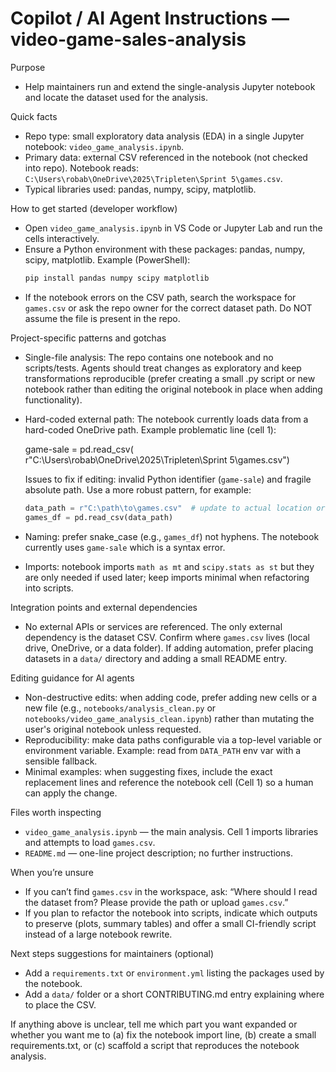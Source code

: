 # Copilot / AI Agent Instructions — video-game-sales-analysis

Purpose
- Help maintainers run and extend the single-analysis Jupyter notebook and locate the dataset used for the analysis.

Quick facts
- Repo type: small exploratory data analysis (EDA) in a single Jupyter notebook: `video_game_analysis.ipynb`.
- Primary data: external CSV referenced in the notebook (not checked into repo). Notebook reads: `C:\Users\robab\OneDrive\2025\Tripleten\Sprint 5\games.csv`.
- Typical libraries used: pandas, numpy, scipy, matplotlib.

How to get started (developer workflow)
- Open `video_game_analysis.ipynb` in VS Code or Jupyter Lab and run the cells interactively.
- Ensure a Python environment with these packages: pandas, numpy, scipy, matplotlib. Example (PowerShell):
  ```powershell
  pip install pandas numpy scipy matplotlib
  ```
- If the notebook errors on the CSV path, search the workspace for `games.csv` or ask the repo owner for the correct dataset path. Do NOT assume the file is present in the repo.

Project-specific patterns and gotchas
- Single-file analysis: The repo contains one notebook and no scripts/tests. Agents should treat changes as exploratory and keep transformations reproducible (prefer creating a small .py script or new notebook rather than editing the original notebook in place when adding functionality).
- Hard-coded external path: The notebook currently loads data from a hard-coded OneDrive path. Example problematic line (cell 1):

  game-sale = pd.read_csv( r"C:\Users\robab\OneDrive\2025\Tripleten\Sprint 5\games.csv")

  Issues to fix if editing: invalid Python identifier (`game-sale`) and fragile absolute path. Use a more robust pattern, for example:

  ```python
  data_path = r"C:\path\to\games.csv"  # update to actual location or make configurable
  games_df = pd.read_csv(data_path)
  ```

- Naming: prefer snake_case (e.g., `games_df`) not hyphens. The notebook currently uses `game-sale` which is a syntax error.
- Imports: notebook imports `math as mt` and `scipy.stats as st` but they are only needed if used later; keep imports minimal when refactoring into scripts.

Integration points and external dependencies
- No external APIs or services are referenced. The only external dependency is the dataset CSV. Confirm where `games.csv` lives (local drive, OneDrive, or a data folder). If adding automation, prefer placing datasets in a `data/` directory and adding a small README entry.

Editing guidance for AI agents
- Non-destructive edits: when adding code, prefer adding new cells or a new file (e.g., `notebooks/analysis_clean.py` or `notebooks/video_game_analysis_clean.ipynb`) rather than mutating the user's original notebook unless requested.
- Reproducibility: make data paths configurable via a top-level variable or environment variable. Example: read from `DATA_PATH` env var with a sensible fallback.
- Minimal examples: when suggesting fixes, include the exact replacement lines and reference the notebook cell (Cell 1) so a human can apply the change.

Files worth inspecting
- `video_game_analysis.ipynb` — the main analysis. Cell 1 imports libraries and attempts to load `games.csv`.
- `README.md` — one-line project description; no further instructions.

When you’re unsure
- If you can’t find `games.csv` in the workspace, ask: “Where should I read the dataset from? Please provide the path or upload `games.csv`.”
- If you plan to refactor the notebook into scripts, indicate which outputs to preserve (plots, summary tables) and offer a small CI-friendly script instead of a large notebook rewrite.

Next steps suggestions for maintainers (optional)
- Add a `requirements.txt` or `environment.yml` listing the packages used by the notebook.
- Add a `data/` folder or a short CONTRIBUTING.md entry explaining where to place the CSV.

If anything above is unclear, tell me which part you want expanded or whether you want me to (a) fix the notebook import line, (b) create a small requirements.txt, or (c) scaffold a script that reproduces the notebook analysis.